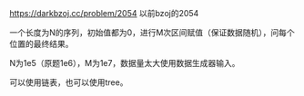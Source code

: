 https://darkbzoj.cc/problem/2054
以前bzoj的2054

一个长度为N的序列，初始值都为0，进行M次区间赋值（保证数据随机），问每个位置的最终结果。  

N为1e5（原题1e6），M为1e7，数据量太大使用数据生成器输入。

可以使用链表，也可以使用tree。  
